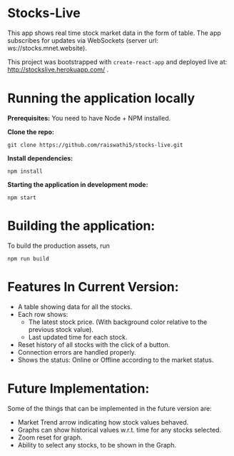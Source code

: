 # **Stocks-Live**

This app shows real time stock market data in the form of table.
The app subscribes for updates via WebSockets (server url: ws://stocks.mnet.website).

This project was bootstrapped with `create-react-app` and deployed live at: http://stockslive.herokuapp.com/ .


# Running the application locally

**Prerequisites:** You need to have Node + NPM installed.

**Clone the repo:**

    git clone https://github.com/raiswathi5/stocks-live.git

**Install dependencies:**

    npm install

**Starting the application in development mode:**

    npm start


# Building the application:

To build the production assets, run

    npm run build


# Features In Current Version:
  - A table showing data for all the stocks.
  - Each row shows:
    - The latest stock price. (With background color relative to the previous stock value).
    - Last updated time for each stock.
  - Reset history of all stocks with the click of a button.
  - Connection errors are handled properly.
  - Shows the status: Online or Offline according to the market status.


# Future Implementation:
Some of the things that can be implemented in the future version are:
  - Market Trend arrow indicating how stock values behaved.
  - Graphs can show historical values w.r.t. time for any stocks selected.
  - Zoom reset for graph.
  - Ability to select any stocks, to be shown in the Graph.

